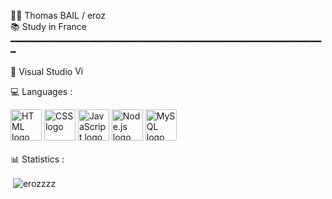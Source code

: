 🙋‍♂️ Thomas BAIL / eroz </br>
📚 Study in France </br>
━━━━━━━━━━━━━━━━━━━━━━━━━━━━━━━━━━━━━━━━━━━━━━━━━━━━━━━━━━━━

<div style="display: flex; justify-content: space-between; align-items: center;">
  <p style="margin: 0;">🔧 Visual Studio <img src="https://user-images.githubusercontent.com/130453606/234559936-f261db33-736e-4528-b3c3-e47d37c195b1.png" alt="Visual Studio logo" width="15" height="15"</p>
</div>

💻 Languages :

<div>
  <img src="https://user-images.githubusercontent.com/130453606/234559134-dc19cbe8-c54c-4975-bbe8-1f2c962dd596.png" alt="HTML logo" width="50" height="50">
  <img src="https://user-images.githubusercontent.com/130453606/234559087-4296f68f-a5b1-411b-a73f-c5c0e7e8fc67.png" alt="CSS logo" width="50" height="50">
  <img src="https://user-images.githubusercontent.com/130453606/234559147-e44a8681-8cc5-4f4f-9abd-3d4fb4be61da.png" alt="JavaScript logo" width="50" height="50">
  <img src="https://user-images.githubusercontent.com/130453606/234559176-8a39df47-cd84-4b21-ac5c-f28890da24fd.png" alt="Node.js logo" width="50" height="50">
  <img src="https://user-images.githubusercontent.com/130453606/234559164-3c0777bf-5660-4f78-bb0d-d4f0ad87d0ab.png" alt="MySQL logo" width="50" height="50">
</div>


</br>
📊 Statistics : </br>
<p>&nbsp;<img align="center" src="https://github-readme-stats.vercel.app/api?username=erozzzz&show_icons=true&locale=en" alt="erozzzz" /></p>
